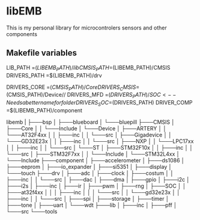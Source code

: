 # libEMB

This is my personal library for microcontrolers sensors and other components

## Makefile variables
LIB_PATH        =$(LIBEMB_PATH)/lib
CMSIS_PATH 		=$(LIBEMB_PATH)/CMSIS
DRIVERS_PATH 	=$(LIBEMB_PATH)/drv

DRIVERS_CORE    =$(CMSIS_PATH)/Core
DRIVERS_CMSIS   =$(CMSIS_PATH)/Device/<manufacturer>/<device>
DRIVERS_MFD     =$(DRIVERS_PATH)/SOC    <-- Needs a better name for folder
DRIVERS_SOC     =$(DRIVERS_PATH)
DRIVER_COMP     =$(LIBEMB_PATH)/component

libemb
|
├───bsp
│   ├───blueboard
│   └───bluepill
├───CMSIS
│   ├───Core
│   │   └───Include
│   └───Device
│       ├───ARTERY
│       │   └───AT32F4xx
│       │       ├───inc
│       │       └───src
│       ├───Gigadevice
│       │   └───GD32E23x
│       │       ├───inc
│       │       └───src
│       ├───NXP
│       │   └───LPC17xx
│       │       ├───inc
│       │       └───src
│       └───ST
│           ├───STM32F10x
│           │   ├───inc
│           │   └───src
│           ├───STM32F7xx
│           │   └───Include
│           └───STM32L4xx
│               └───Include
├───component
│   ├───accelerometer
│   ├───ds1086
│   ├───eeprom
│   ├───io_expander
│   ├───si5351
│   ├───display
│   └───touch
├───drv
│   ├───adc
│   ├───clock
│   ├───costum
│   │   ├───inc
│   │   └───src
│   ├───dac
│   ├───dma
│   ├───gpio
│   ├───i2c
│   ├───i2s
│   ├───inc
│   ├───ir
│   ├───pwm
│   ├───rng
│   ├───SOC
│   │   ├───at32f4xx
│   │   │   ├───inc
│   │   │   └───src
│   │   └───gd32e23x
│   │       ├───inc
│   │       └───src
│   ├───spi
│   ├───storage
│   ├───timer
│   ├───tone
│   ├───uart
│   └───wdt
├───lib
│   ├───inc
│   ├───pff
│   └───src
└───tools


